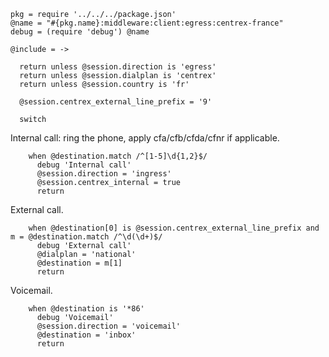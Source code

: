     pkg = require '../../../package.json'
    @name = "#{pkg.name}:middleware:client:egress:centrex-france"
    debug = (require 'debug') @name

    @include = ->

      return unless @session.direction is 'egress'
      return unless @session.dialplan is 'centrex'
      return unless @session.country is 'fr'

      @session.centrex_external_line_prefix = '9'

      switch

Internal call: ring the phone, apply cfa/cfb/cfda/cfnr if applicable.

        when @destination.match /^[1-5]\d{1,2}$/
          debug 'Internal call'
          @session.direction = 'ingress'
          @session.centrex_internal = true
          return

External call.

        when @destination[0] is @session.centrex_external_line_prefix and m = @destination.match /^\d(\d+)$/
          debug 'External call'
          @dialplan = 'national'
          @destination = m[1]
          return

Voicemail.

        when @destination is '*86'
          debug 'Voicemail'
          @session.direction = 'voicemail'
          @destination = 'inbox'
          return
